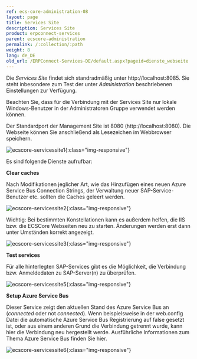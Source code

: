 ```yaml
---
ref: ecs-core-administration-08
layout: page
title: Services Site
description: Services Site
product: erpconnect-services
parent: ecscore-administration
permalink: /:collection/:path
weight: 8
lang: de_DE
old_url: /ERPConnect-Services-DE/default.aspx?pageid=dienste_webseite
---
```


Die *Services Site* findet sich standradmäßig unter http://localhost:8085. Sie steht inbesondere zum Test der unter *Administration* beschriebenen Einstellungen zur Verfügung.

Beachten Sie, dass für die Verbindung mit der Services Site nur lokale Windows-Benutzer in der Administratoren Gruppe verwendet werden können.   

Der Standardport der Management Site ist 8080 (http://localhost:8080). Die Webseite können Sie anschließend als Lesezeichen im Webbrowser speichern.

![ecscore-servicessite1](/img/content/ecscore-servicessite1.png.png){:class="img-responsive"}

Es sind folgende Dienste aufrufbar:

**Clear caches**

Nach Modifikationen jeglicher Art, wie das Hinzufügen eines neuen Azure Service Bus Connection Strings, der Verwaltung neuer SAP-Service-Benutzer etc. sollten die Caches geleert werden.

![ecscore-servicessite2](/img/content/ecscore-servicessite2.png.png){:class="img-responsive"}

Wichtig: Bei bestimmten Konstellationen kann es außerdem helfen, die IIS bzw. die ECSCore Webseiten neu zu starten. Änderungen werden erst dann unter Umständen korrekt angezeigt.  

![ecscore-servicessite3](/img/content/ecscore-servicessite3.png.png){:class="img-responsive"}

**Test services**

Für alle hinterlegten SAP-Services gibt es die Möglichkeit, die Verbindung bzw. Anmeldedaten zu SAP-Server(n) zu überprüfen.

![ecscore-servicessite5](/img/content/ecscore-servicessite5.png.png){:class="img-responsive"}

**Setup Azure Service Bus** 

Dieser Service zeigt den aktuellen Stand des Azure Service Bus an (*connected* oder not *connected*). Wenn beispielsweise in der web.config Datei die automatische Azure Service Bus Registrierung auf false gesetzt ist, oder aus einem anderen Grund die Verbindung getrennt wurde, kann hier die Verbindung neu hergestellt werde. Ausführliche Informationen zum Thema Azure Service Bus finden Sie hier.

![ecscore-servicessite6](/img/content/ecscore-servicessite6.png.png){:class="img-responsive"}
